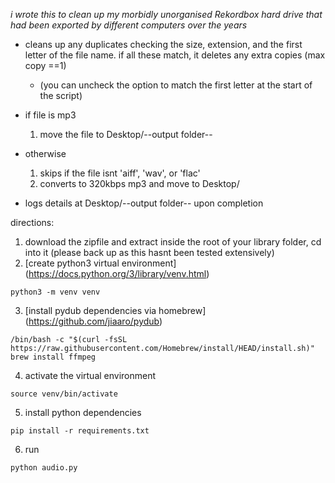 
*i wrote this to clean up my morbidly unorganised Rekordbox hard drive that had been exported by different computers over the years*

* cleans up any duplicates checking the size, extension, and the first letter of the file name. if all these match, it deletes any extra copies (max copy ==1)
  * (you can uncheck the option to match the first letter at the start of the script)

* if file is mp3
  1. move the file to Desktop/--output folder--
* otherwise
  1. skips if the file isnt 'aiff', 'wav', or 'flac'
  2. converts to 320kbps mp3 and move to Desktop/<output>
 
* logs details at Desktop/--output folder-- upon completion
 
 directions:
 
 1. download the zipfile and extract inside the root of your library folder, cd into it (please back up as this hasnt been tested extensively)
 2. [create python3 virtual environment] (https://docs.python.org/3/library/venv.html)
 ```
 python3 -m venv venv
 ```

 3. [install pydub dependencies via homebrew] (https://github.com/jiaaro/pydub)
 ```
 /bin/bash -c "$(curl -fsSL https://raw.githubusercontent.com/Homebrew/install/HEAD/install.sh)"
 brew install ffmpeg
 ```
 4. activate the virtual environment
 ```
 source venv/bin/activate
 ```
 5. install python dependencies
 ```
 pip install -r requirements.txt
 ```

 
 6. run
 
 ```
 python audio.py
 ```
